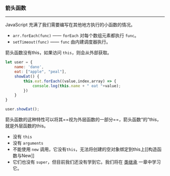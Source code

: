 ### 箭头函数
---
JavaScript 充满了我们需要编写在其他地方执行的小函数的情况。
- `arr.forEach(func)` —— `forEach` 对每个数组元素都执行 `func`。
- `setTimeout(func)` —— `func` 由内建调度器执行。

箭头函数没有this，如果访问 `this`，则会从外部获取。
```javascript
let user = {
    name: 'dano',
    eat: ["apple", "peal"],
    showEat() {
        this.eat.forEach((value,index,array) => {
            console.log(this.name + " eat "+value);
        })
    }
}

user.showEat();
```
 箭头函数的这种特性可以将其==视为外层函数的一部分==，箭头函数“的”this，就是外层函数的this。
 
- 没有 `this`
- 没有 `arguments`
- 不能使用 `new` 调用，它没有`this`，无法将创建的空对象绑定到this上[[构造函数与New]]
- 它们也没有 `super`，但目前我们还没有学到它。我们将在 [类继承](https://zh.javascript.info/class-inheritance) 一章中学习它。